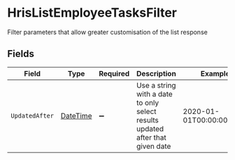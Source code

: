 # HrisListEmployeeTasksFilter

Filter parameters that allow greater customisation of the list response


## Fields

| Field                                                                                 | Type                                                                                  | Required                                                                              | Description                                                                           | Example                                                                               |
| ------------------------------------------------------------------------------------- | ------------------------------------------------------------------------------------- | ------------------------------------------------------------------------------------- | ------------------------------------------------------------------------------------- | ------------------------------------------------------------------------------------- |
| `UpdatedAfter`                                                                        | [DateTime](https://learn.microsoft.com/en-us/dotnet/api/system.datetime?view=net-5.0) | :heavy_minus_sign:                                                                    | Use a string with a date to only select results updated after that given date         | 2020-01-01T00:00:00.000Z                                                              |